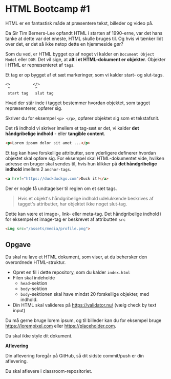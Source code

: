 # HTML Bootcamp #1

HTML er en fantastisk måde at præsentere tekst, billeder og video på.

Da Sir Tim Berners-Lee opfandt HTML i starten af 1990-erne, var det hans tanke at dette var det eneste, HTML skulle bruges til. Og hvis vi tænker lidt over det, er det så ikke netop dette en hjemmeside gør?

Som du ved, er HTML bygget op af noget vi kalder en `Document Object Model` eller `DOM`. Det vil sige, at **alt i et HTML-dokument er objekter**. Objekter i HTML er repræsenteret af `tags`.

Et tag er op bygget af et sæt markeringer, som vi kalder start- og slut-tags.

```
<>          </>
 ^           ^
 start tag   slut tag
```

Hvad der står inde i tagget bestemmer hvordan objektet, som tagget repræsenterer, opfører sig.

Skriver du for eksempel `<p> </p>`, opfører objektet sig som et tekstafsnit.

Det rå indhold vi skriver imellem et tag-sæt er det, vi kalder **det håndgribelige indhold** - eller **tangible content**.

```html
<p>Lorem ipsum dolor sit amet ...</p>
```

Et tag kan have forskellige attributter, som yderligere definerer hvordan objektet skal opføre sig. For eksempel skal HTML-dokumentet vide, hvilken adresse en bruger skal sendes til, hvis hun klikker på **det håndgribelige indhold** imellem 2 `anchor-tags`.

```html
<a href="https://duckduckgo.com">Duck it!</a>
```

Der er nogle få undtagelser til reglen om et sæt tags.

> Hvis et objekt's håndgribelige indhold udelukkende beskrives af tagget's attributter, har objektet ikke noget slut-tag.

Dette kan være et image-, link- eller meta-tag. Det håndgribelige indhold i for eksempel et image-tag er beskrevet af attributten `src`

```html
<img src="/assets/media/profile.png">
```

## Opgave
Du skal nu lave et HTML dokument, som viser, at du behersker den overordnede HTML-struktur.

* Opret en fil i dette repository, som du kalder `index.html`
* Filen skal indeholde
	* `head`-sektion
	* `body`-sektion
	* `body`-sektionen skal have mindst 20 forskellige objekter, med indhold.
* Din HTML skal valideres på https://validator.nu/ (vælg check by text input)

Du må gerne bruge lorem ipsum, og til billeder kan du for eksempel bruge https://lorempixel.com eller https://placeholder.com.

Du skal ikke style dit dokument.

**Aflevering**

Din aflevering foregår på GitHub, så dit sidste commit/push er din aflevering.

Du skal aflevere i classroom-repositoriet.
